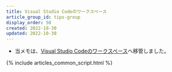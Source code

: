 ```yaml
---
title: Visual Studio Codeのワークスペース
article_group_id: tips-group
display_order: 50
created: 2022-10-30
updated: 2022-10-30
---
```

- 当メモは、[Visual Studio Codeのワークスペース](https://thinktwice.tech/it/vscode/workspace_in_vscode/)へ移管しました。

{% include articles_common_script.html %}
